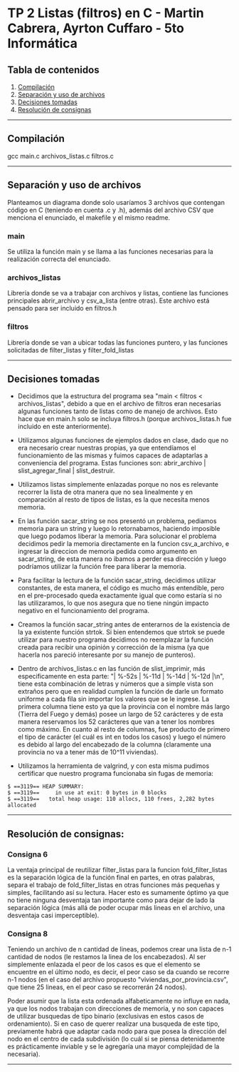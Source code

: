 # TP 2 Listas (filtros) en C - Martin Cabrera, Ayrton Cuffaro - 5to Informática

## Tabla de contenidos
1. [Compilación](#compilación)
2. [Separación y uso de archivos](#Separación-y-uso-de-archivos)
3. [Decisiones tomadas](#decisiones-tomadas)
4. [Resolución de consignas](#Resolución-de-consignas)

***

## Compilación

gcc main.c archivos_listas.c filtros.c

***

## Separación y uso de archivos

Planteamos un diagrama donde solo usaríamos 3 archivos que contengan código en C (teniendo en cuenta .c y .h), además del archivo CSV que menciona el enunciado, el makefile y el mismo readme.

### main
Se utiliza la función main y se llama a las funciones necesarias para la realización correcta del enunciado.

### archivos_listas
Librería donde se va a trabajar con archivos y listas, contiene las funciones principales abrir_archivo y csv_a_lista (entre otras).
 Este archivo está pensado para ser incluido en filtros.h

### filtros
Librería donde se van a ubicar todas las funciones puntero, y las funciones solicitadas de filter_listas y filter_fold_listas

***

## Decisiones tomadas

- Decidimos que la estructura del programa sea "main < filtros < archivos_listas", debido a que en el archivo de filtros eran necesarias algunas funciones tanto de listas como de manejo de archivos. Esto hace que en main.h solo se incluya filtros.h (porque archivos_listas.h fue incluido en este anteriormente).

- Utilizamos algunas funciones de ejemplos dados en clase, dado que no era necesario crear nuestras propias, ya que entendíamos el funcionamiento de las mismas y fuimos capaces de adaptarlas a conveniencia del programa. Estas funciones son: abrir_archivo | slist_agregar_final | slist_destruir. 

- Utilizamos listas simplemente enlazadas porque no nos es relevante recorrer la lista de otra manera que no sea linealmente y en comparación al resto de tipos de listas, es la que necesita menos memoria.

- En las función sacar_string se nos presentó un problema, pediamos memoria para un string y luego lo retornabamos, haciendo imposible que luego podamos liberar la memoria. Para solucionar el problema decidimos pedir la memoria directamente en la funcion csv_a_archivo, e ingresar la direccion de memoria pedida como argumento en sacar_string, de esta manera no ibamos a perder esa dirección y luego podríamos utilizar la función free para liberar la memoria.

- Para facilitar la lectura de la función sacar_string, decidimos utilizar constantes, de esta manera, el código es mucho más entendible, pero en el pre-procesado queda exactamente igual que como estaría si no las utilizaramos, lo que nos asegura que no tiene ningún impacto negativo en el funcionamiento del programa.

- Creamos la función sacar_string antes de enterarnos de la existencia de la ya existente función strtok. Si bien entendemos que strtok se puede utilizar para nuestro programa decidimos no reemplazar la función creada para recibir una opinión y corrección de la misma (ya que hacerla nos pareció interesante por su manejo de punteros).

- Dentro de archivos_listas.c en las función de slist_imprimir, más especificamente en esta parte: "| %-52s | %-11d | %-14d | %-12d |\n", tiene esta combinación de letras y números que a simple vista son extraños pero que en realidad cumplen la función de darle un formato uniforme a cada fila sin importar los valores que se le ingrese. La primera columna tiene esto ya que la provincia con el nombre más largo (Tierra del Fuego y demás) posee un largo de 52 carácteres y de esta manera reservamos los 52 carácteres que van a tener los nombres como máximo. En cuanto al resto de columnas, fue producto de primero el tipo de carácter (el cuál es int en todos los casos) y luego el número es debido al largo del encabezado de la columna (claramente una provincia no va a tener más de 10^11 viviendas).

- Utilizamos la herramienta de valgrind, y con esta misma pudimos certificar que nuestro programa funcionaba sin fugas de memoria:
```
$ ==3119== HEAP SUMMARY:
$ ==3119==     in use at exit: 0 bytes in 0 blocks
$ ==3119==   total heap usage: 110 allocs, 110 frees, 2,282 bytes allocated
```

***

## Resolución de consignas:

### Consigna 6
 La ventaja principal de reutilizar filter_listas para la funcion fold_filter_listas es la separación lógica de la función final en partes, en otras palabras, separa el trabajo de fold_filter_listas en otras funciones más pequeñas y simples, facilitando así su lectura.
 Hacer esto es sumamente óptimo ya que no tiene ninguna desventaja tan importante como para dejar de lado la separación lógica (más allá de poder ocupar más lineas en el archivo, una desventaja casi imperceptible).

### Consigna 8
 Teniendo un archivo de n cantidad de lineas, podemos crear una lista de n-1 cantidad de nodos (le restamos la linea de los encabezados). Al ser simplemente enlazada el peor de los casos es que el elemento se encuentre en el último nodo, es decir, el peor caso se da cuando se recorre n-1 nodos (en el caso del archivo propuesto "viviendas_por_provincia.csv", que tiene 25 lineas, en el peor caso se recorrerán 24 nodos).

 Poder asumir que la lista esta ordenada alfabeticamente no influye en nada, ya que los nodos trabajan con direcciones de memoria, y no son capaces de utilizar busquedas de tipo binario (exclusivas en estos casos de ordenamiento). Si en caso de querer realizar una busqueda de este tipo, previamente habrá que adaptar cada nodo para que posea la dirección del nodo en el centro de cada subdivisión (lo cuál si se piensa detenidamente es prácticamente inviable y se le agregaría una mayor complejidad de la necesaria).

***
